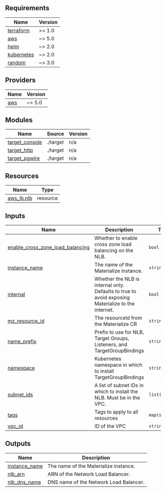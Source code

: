## Requirements

| Name | Version |
|------|---------|
| <a name="requirement_terraform"></a> [terraform](#requirement\_terraform) | >= 1.0 |
| <a name="requirement_aws"></a> [aws](#requirement\_aws) | ~> 5.0 |
| <a name="requirement_helm"></a> [helm](#requirement\_helm) | ~> 2.0 |
| <a name="requirement_kubernetes"></a> [kubernetes](#requirement\_kubernetes) | ~> 2.0 |
| <a name="requirement_random"></a> [random](#requirement\_random) | ~> 3.0 |

## Providers

| Name | Version |
|------|---------|
| <a name="provider_aws"></a> [aws](#provider\_aws) | ~> 5.0 |

## Modules

| Name | Source | Version |
|------|--------|---------|
| <a name="module_target_console"></a> [target\_console](#module\_target\_console) | ./target | n/a |
| <a name="module_target_http"></a> [target\_http](#module\_target\_http) | ./target | n/a |
| <a name="module_target_pgwire"></a> [target\_pgwire](#module\_target\_pgwire) | ./target | n/a |

## Resources

| Name | Type |
|------|------|
| [aws_lb.nlb](https://registry.terraform.io/providers/hashicorp/aws/latest/docs/resources/lb) | resource |

## Inputs

| Name | Description | Type | Default | Required |
|------|-------------|------|---------|:--------:|
| <a name="input_enable_cross_zone_load_balancing"></a> [enable\_cross\_zone\_load\_balancing](#input\_enable\_cross\_zone\_load\_balancing) | Whether to enable cross zone load balancing on the NLB. | `bool` | `true` | no |
| <a name="input_instance_name"></a> [instance\_name](#input\_instance\_name) | The name of the Materialize instance. | `string` | n/a | yes |
| <a name="input_internal"></a> [internal](#input\_internal) | Whether the NLB is internal only. Defaults to true to avoid exposing Materialize to the internet. | `bool` | `true` | no |
| <a name="input_mz_resource_id"></a> [mz\_resource\_id](#input\_mz\_resource\_id) | The resourceId from the Materialize CR | `string` | n/a | yes |
| <a name="input_name_prefix"></a> [name\_prefix](#input\_name\_prefix) | Prefix to use for NLB, Target Groups, Listeners, and TargetGroupBindings | `string` | n/a | yes |
| <a name="input_namespace"></a> [namespace](#input\_namespace) | Kubernetes namespace in which to install TargetGroupBindings | `string` | n/a | yes |
| <a name="input_subnet_ids"></a> [subnet\_ids](#input\_subnet\_ids) | A list of subnet IDs in which to install the NLB. Must be in the VPC. | `list(string)` | n/a | yes |
| <a name="input_tags"></a> [tags](#input\_tags) | Tags to apply to all resources | `map(string)` | `{}` | no |
| <a name="input_vpc_id"></a> [vpc\_id](#input\_vpc\_id) | ID of the VPC | `string` | n/a | yes |

## Outputs

| Name | Description |
|------|-------------|
| <a name="output_instance_name"></a> [instance\_name](#output\_instance\_name) | The name of the Materialize instance. |
| <a name="output_nlb_arn"></a> [nlb\_arn](#output\_nlb\_arn) | ARN of the Network Load Balancer. |
| <a name="output_nlb_dns_name"></a> [nlb\_dns\_name](#output\_nlb\_dns\_name) | DNS name of the Network Load Balancer. |
